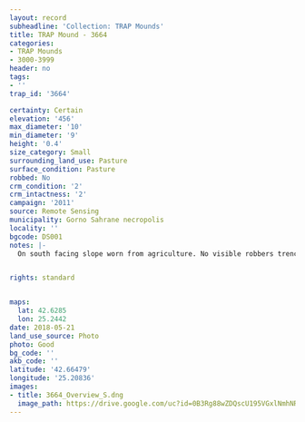 ```yaml
---
layout: record
subheadline: 'Collection: TRAP Mounds'
title: TRAP Mound - 3664
categories:
- TRAP Mounds
- 3000-3999
header: no
tags:
- ''
trap_id: '3664'

certainty: Certain
elevation: '456'
max_diameter: '10'
min_diameter: '9'
height: '0.4'
size_category: Small
surrounding_land_use: Pasture
surface_condition: Pasture
robbed: No
crm_condition: '2'
crm_intactness: '2'
campaign: '2011'
source: Remote Sensing
municipality: Gorno Sahrane necropolis
locality: ''
bgcode: DS001
notes: |-
  On south facing slope worn from agriculture. No visible robbers trenches.


rights: standard


maps:
  lat: 42.6285
  lon: 25.2442
date: 2018-05-21
land_use_source: Photo
photo: Good
bg_code: ''
akb_code: ''
latitude: '42.66479'
longitude: '25.20836'
images:
- title: 3664_Overview_S.dng
  image_path: https://drive.google.com/uc?id=0B3Rg88wZDQscU195VGxlNmhNRGM
---
```

